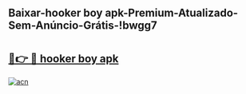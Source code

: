 
## Baixar-hooker boy apk-Premium-Atualizado-Sem-Anúncio-Grátis-!bwgg7

# <h2><a href="https://andorid.site?title=hooker_boy_apk&ref=27">🔗👉 🔴 hooker boy apk</a></h2>

[![acn](https://github.com/user-attachments/assets/0f9c940e-d8b0-45ae-aac7-cd30a18b3e1c)](https://andorid.site?title=hooker_boy_apk&ref=27)

